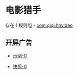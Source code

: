 # 电影猎手

存在 1 规则组 - [com.qiqi.hhvideo](/src/apps/com.qiqi.hhvideo.ts)

## 开屏广告

- [示例-0](https://m.gkd.li/48015717/236526b6-691f-4023-a3ac-64b4409ee759)

- [快照-0](https://i.gkd.li/import/13633385)
